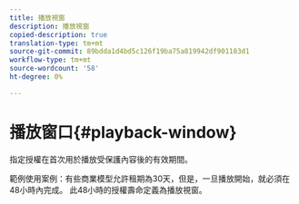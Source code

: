 ```yaml
---
title: 播放視窗
description: 播放視窗
copied-description: true
translation-type: tm+mt
source-git-commit: 89bdda1d4bd5c126f19ba75a819942df901183d1
workflow-type: tm+mt
source-wordcount: '58'
ht-degree: 0%

---
```



# 播放窗口{#playback-window}

指定授權在首次用於播放受保護內容後的有效期間。

範例使用案例：有些商業模型允許租期為30天，但是，一旦播放開始，就必須在48小時內完成。 此48小時的授權壽命定義為播放視窗。
